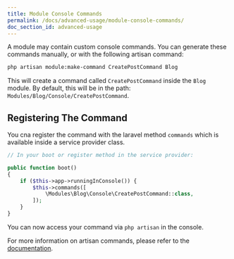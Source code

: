 ```yaml
---
title: Module Console Commands
permalink: /docs/advanced-usage/module-console-commands/
doc_section_id: advanced-usage
---
```


A module may contain custom console commands. You can generate these commands manually, or with the
following artisan command:

```bash
php artisan module:make-command CreatePostCommand Blog
```

This will create a command called `CreatePostCommand` inside the `Blog` module. By default, this will be
in the path: `Modules/Blog/Console/CreatePostCommand`.

## Registering The Command

You cna register the command with the laravel method `commands` which is available inside a service provider class.

```php
// In your boot or register method in the service provider:

public function boot()
{
    if ($this->app->runningInConsole()) {
        $this->commands([
            \Modules\Blog\Console\CreatePostCommand::class,
        ]);
    }
}
```

You can now access your command via `php artisan` in the console.

For more information on artisan commands, please refer to the [documentation](https://laravel.com/docs/5.5/artisan).